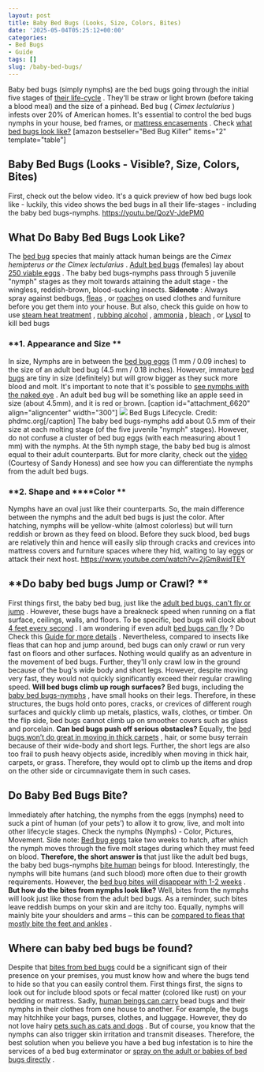 ```yaml
---
layout: post
title: Baby Bed Bugs (Looks, Size, Colors, Bites)
date: '2025-05-04T05:25:12+00:00'
categories:
- Bed Bugs
- Guide
tags: []
slug: /baby-bed-bugs/
---
```


Baby bed bugs (simply nymphs) are the bed bugs going through the initial five stages of
[their life-cycle](https://www.epa.gov/bedbugs/bed-bugs-appearance-and-life-cycle)
.
They'll be straw or light brown (before taking a blood meal) and the size of a pinhead. Bed bug (
*Cimex lectularius*
) infests over 20% of American homes.
It's essential to control the bed bugs nymphs in your house, bed frames, or
[mattress encasements](https://pestpolicy.com/best-bed-bug-mattress-encasements/)
. Check
[what bed bugs look like?](https://pestpolicy.com/pictures-of-bed-bugs/)
[amazon bestseller="Bed Bug Killer" items="2" template="table"]
## Baby Bed Bugs (Looks - Visible?, Size, Colors, Bites)
First, check out the below video. It's a quick preview of how bed bugs look like - luckily, this video shows the bed bugs in all their life-stages - including the baby bed bugs-nymphs.
https://youtu.be/QozV-JdePM0
## **What Do Baby Bed Bugs Look Like?**
The
[bed bug](https://pestpolicy.com/bed-bugs-vs-mites/)
species that mainly attack human beings are the
*Cimex hemipterus or the Cimex lectularius*
.
[Adult bed bugs](https://www.epa.gov/bedbugs)
(females) lay about
[250 viable eggs](https://extension.umn.edu/biting-insects/bed-bugs)
.
The baby bed bugs-nymphs pass through 5 juvenile "nymph" stages as they molt towards attaining the adult stage - the wingless, reddish-brown, blood-sucking insects.
**Sidenote**
: Always spray against bedbugs,
[fleas](https://pestpolicy.com/best-flea-spray-for-yard/)
, or
[roaches](https://pestpolicy.com/best-roach-killer-for-apartments/)
on used clothes and furniture before you get them into your house. But also, check this guide on how to use
[steam heat treatment](https://pestpolicy.com/best-bed-bug-steamer/)
,
[rubbing alcohol](https://pestpolicy.com/does-rubbing-alcohol-kill-bed-bugs/)
,
[ammonia](https://pestpolicy.com/does-ammonia-kill-bed-bugs/)
,
[bleach](https://pestpolicy.com/does-bleach-kill-bed-bugs/)
, or
[Lysol](https://pestpolicy.com/does-lysol-kill-bed-bugs/)
to kill bed bugs
### **1. Appearance and Size **
In size, Nymphs are in between the
[bed bug eggs](https://pestpolicy.com/bed-bug-eggs/)
(1 mm / 0.09 inches) to the size of an adult bed bug (4.5 mm / 0.18 inches).
However, immature
[bed bugs](https://pestpolicy.com/what-does-bed-bug-poop-look-like/)
are tiny in size (definitely) but will grow bigger as they suck more blood and molt.
It's important to note that it's possible to
[see nymphs with the naked eye](https://pestpolicy.com/can-you-see-bed-bugs/)
. An adult bed bug will be something like an apple seed in size (about 4.5mm), and it is red or brown.
[caption id="attachment_6620" align="aligncenter" width="300"]
![](/assets/img/img/)
Bed Bugs Lifecycle. Credit: phdmc.org[/caption]
The baby bed bugs-nymphs add about 0.5 mm of their size at each molting stage (of the five juvenile "nymph" stages). However, do not confuse a cluster of bed bug eggs (with each measuring about 1 mm) with the nymphs.
At the 5th nymph stage, the baby bed bug is almost equal to their adult counterparts. But for more clarity, check out the
[video](https://www.youtube.com/watch?v=xLhL09m5oDM)
(Courtesy of Sandy Honess) and see how you can differentiate the nymphs from the adult bed bugs.
### **2. Shape and ****Color **
Nymphs have an oval just like their counterparts. So, the main difference between the nymphs and the adult bed bugs is just the color. After hatching, nymphs will be yellow-white (almost colorless) but will turn reddish or brown as they feed on blood.
Before they suck blood, bed bugs are relatively thin and hence will easily slip through cracks and crevices into mattress covers and furniture spaces where they hid, waiting to lay eggs or attack their next host.
https://www.youtube.com/watch?v=2jGm8widTEY
## **Do baby bed bugs Jump or Crawl? **
First things first, the baby bed bug, just like the
[adult bed bugs, can't fly or jump](https://pestpolicy.com/do-bed-bugs-jump/)
. However, these bugs have a breakneck speed when running on a flat surface, ceilings, walls, and floors.
To be specific, bed bugs will clock about
[4 feet every second](https://www.terminix.com/bed-bug-control/behavior/do-bed-bugs-jump/)
. I am wondering if even adult
[bed bugs can fly](https://pestpolicy.com/do-bed-bugs-have-wings/)
? Do Check this
[Guide for more details](https://pestpolicy.com/do-bed-bugs-fly/)
.
Nevertheless, compared to insects like fleas that can hop and jump around, bed bugs can only crawl or run very fast on floors and other surfaces. Nothing would qualify as an adventure in the movement of bed bugs.
Further, they'll only crawl low in the ground because of the bug's wide body and short legs. However, despite moving very fast, they would not quickly significantly exceed their regular crawling speed.
**Will bed bugs climb up rough surfaces?**
Bed bugs, including the
[baby bed bugs-nymphs](https://pestpolicy.com/what-causes-bed-bugs/)
, have small hooks on their legs. Therefore, in these structures, the bugs hold onto pores, cracks, or crevices of different rough surfaces and quickly climb up metals, plastics, walls, clothes, or timber. On the flip side, bed bugs cannot climb up on smoother covers such as glass and porcelain.
**Can bed bugs push off serious obstacles?**
Equally, the
[bed bugs won’t do great in moving in thick carpets](https://pestpolicy.com/can-bed-bugs-live-in-carpet/)
, hair, or some busy terrain because of their wide-body and short legs.
Further, the short legs are also too frail to push heavy objects aside, incredibly when moving in thick hair, carpets, or grass. Therefore, they would opt to climb up the items and drop on the other side or circumnavigate them in such cases.
## **Do Baby Bed Bugs Bite?**
Immediately after hatching, the nymphs from the eggs (nymphs) need to suck a pint of human (of your pets’) to allow it to grow, live, and molt into other lifecycle stages.
Check the nymphs (Nymphs) - Color, Pictures, Movement. Side note:
[Bed bug eggs](https://pestpolicy.com/are-bed-bug-eggs-hard-or-soft/)
take two weeks to hatch, after which the nymph moves through the five molt stages during which they must feed on blood.
**Therefore, the short answer is**
that just like the adult bed bugs, the baby bed bugs-nymphs
[bite human](https://pestpolicy.com/do-fleas-bite-humans/)
beings for blood. Interestingly, the nymphs will bite humans (and such blood) more often due to their growth requirements. However, the
[bed bug bites will disappear with 1-2 weeks](https://pestpolicy.com/how-long-do-bed-bug-bites-last/)
.
**But how do the bites from nymphs look like?**
Well, bites from the nymphs will look just like those from the adult bed bugs. As a reminder, such bites leave reddish bumps on your skin and are itchy too. Equally, nymphs will mainly bite your shoulders and arms – this can be
[compared to fleas that mostly bite the feet and ankles](https://pestpolicy.com/flea-bites-vs-bed-bug-bites/)
.
## **Where can baby bed bugs be found?**
Despite that
[bites from bed bugs](https://pestpolicy.com/bed-bug-bites-vs-mosquito-bites/)
could be a significant sign of their presence on your premises, you must know how and where the bugs tend to hide so that you can easily control them.
First things first, the signs to look out for include blood spots or fecal matter (colored like rust) on your bedding or mattress.
Sadly,
[human beings can carry](https://pestpolicy.com/can-humans-carry-fleas-from-one-home-to-another/)
bead bugs and their nymphs in their clothes from one house to another. For example, the bugs may hitchhike your bags, purses, clothes, and luggage. However, they do not love hairy
[pets such as cats and dogs](https://pestpolicy.com/what-is-blep-in-pets-cats-and-dogs/)
.
But of course, you know that the nymphs can also trigger skin irritation and transmit diseases. Therefore, the best solution when you believe you have a bed bug infestation is to hire the services of a bed bug exterminator or
[spray on the adult or babies of bed bugs directly](https://pestpolicy.com/best-bed-bug-spray/)
.
